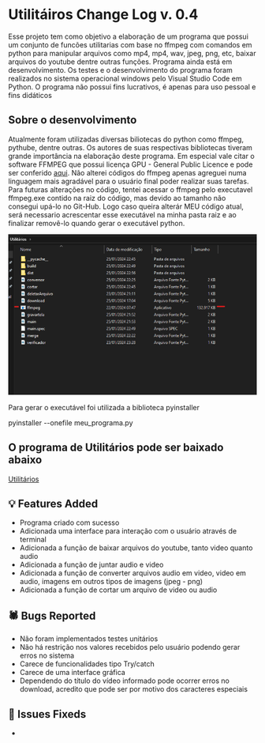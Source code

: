 # Utilitáiros Change Log v. 0.4
Esse projeto tem como objetivo a elaboração de um programa que possui um conjunto de funcões utilitarias com base no ffmpeg com comandos em python para manipular arquivos como mp4, mp4, wav, jpeg, png, etc, baixar arquivos do youtube dentre outras funções. Programa ainda está em desenvolvimento. Os testes e o desenvolvimento do programa foram realizados no sistema operacional windows pelo Visual Studio Code em Python. O programa não possui fins lucrativos, é apenas para uso pessoal e fins didáticos

## Sobre o desenvolvimento

Atualmente foram utilizadas diversas biliotecas do python como ffmpeg, pythube, dentre outras. Os autores de suas respectivas bibliotecas tiveram grande importância na elaboração deste programa. Em especial vale citar o software FFMPEG que possui licença GPU - General Public Licence e pode ser conferido [aqui](https://ffmpeg.org/).
Não alterei códigos do ffmpeg apenas agreguei numa linguagem mais agradável para o usuário final poder realizar suas tarefas.
Para futuras alterações no código, tentei acessar o ffmpeg pelo executavel ffmpeg.exe contido na raiz do código, mas devido ao tamanho não consegui upá-lo no Git-Hub. Logo caso queira alterár MEU código atual, será necessario acrescentar esse executável na minha pasta raiz e ao finalizar removê-lo quando gerar o executável python.

![Organização dos Arquivos](https://github.com/Igor-Wolf/Utilitarios/blob/main/demostra%C3%A7%C3%A3o%20de%20organiza%C3%A7%C3%A3o.png?raw=true)

Para gerar o executável foi utilizada a biblioteca pyinstaller


pyinstaller --onefile meu_programa.py


## O programa de Utilitários pode ser baixado abaixo

[Utilitários](https://github.com/Igor-Wolf/Utilitarios/tree/main/dist)

## 💡 Features Added

- Programa criado com sucesso
- Adicionada uma interface para interação com o usuário através de terminal
- Adicionada a função de baixar arquivos do youtube, tanto video quanto audio
- Adicionada a função de juntar audio e video
- Adicionada a função de converter arquivos audio em video, video em audio, imagens em outros tipos de imagens (jpeg - png)
- Adicionada a função de cortar um arquivo de video ou audio

## 🕷️ Bugs Reported

- Não foram implementados testes unitários
- Não há restrição nos valores recebidos pelo usuário podendo gerar erros no sistema
- Carece de funcionalidades tipo Try/catch
- Carece de uma interface gráfica
- Dependendo do título do vídeo informado pode ocorrer erros no download, acredito que pode ser por motivo dos caracteres especiais

## 🔧 Issues Fixeds

- 

